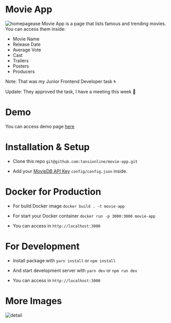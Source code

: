 
# Movie App

![homepagease](https://user-images.githubusercontent.com/30869493/119111646-8bfa7200-ba23-11eb-9049-414611d85758.jpg)
Movie App is a page that lists famous and trending movies. You can access them inside:

-  Movie Name
- Release Date
- Average Vote
- Cast
- Trailers
- Posters
- Producers

Note: That was my Junior Frontend Developer task :cyclone: 

Update: They approved the task, I have a meeting this week :ocean:

# Demo 

You can access demo page [here](https://movie-blue.vercel.app/)

# Installation & Setup

- Clone this repo ```git@github.com:tansionline/movie-app.git```

- Add your [MovieDB API Key](https://www.themoviedb.org/documentation/api) `config/config.json` inside. 

# Docker for Production

 - For build Docker image  ``docker build . -t movie-app``

 - For start your Docker container ``docker run -p 3000:3000 movie-app``

 - You can access in ``http://localhost:3000`` 

# For Development

- Install package with `` yarn install `` or `` npm install ``

- And start development server  with ``yarn dev``  or  ``npm run dev `` 

- You can access in ``http://localhost:3000``

# More Images

![detail](https://user-images.githubusercontent.com/30869493/119112349-45f1de00-ba24-11eb-8121-775f14e82740.jpg)
